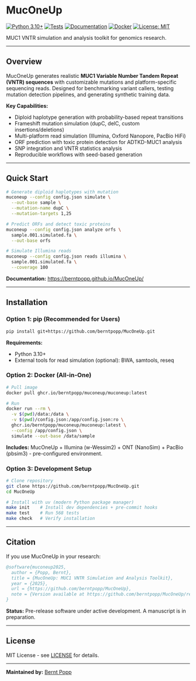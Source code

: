 # MucOneUp

[![Python 3.10+](https://img.shields.io/badge/python-3.10+-blue.svg)](https://www.python.org/downloads/)
[![Tests](https://github.com/berntpopp/MucOneUp/workflows/Test%20%26%20Quality/badge.svg)](https://github.com/berntpopp/MucOneUp/actions)
[![Documentation](https://img.shields.io/badge/docs-MkDocs%20Material-blue)](https://berntpopp.github.io/MucOneUp/)
[![Docker](https://img.shields.io/badge/docker-ghcr.io-blue.svg)](https://github.com/berntpopp/MucOneUp/pkgs/container/muconeup%2Fmuconeup)
[![License: MIT](https://img.shields.io/badge/License-MIT-yellow.svg)](https://opensource.org/licenses/MIT)

MUC1 VNTR simulation and analysis toolkit for genomics research.

---

## Overview

MucOneUp generates realistic **MUC1 Variable Number Tandem Repeat (VNTR) sequences** with customizable mutations and platform-specific sequencing reads. Designed for benchmarking variant callers, testing mutation detection pipelines, and generating synthetic training data.

**Key Capabilities:**

- Diploid haplotype generation with probability-based repeat transitions
- Frameshift mutation simulation (dupC, delC, custom insertions/deletions)
- Multi-platform read simulation (Illumina, Oxford Nanopore, PacBio HiFi)
- ORF prediction with toxic protein detection for ADTKD-MUC1 analysis
- SNP integration and VNTR statistics analysis
- Reproducible workflows with seed-based generation

---

## Quick Start

```bash
# Generate diploid haplotypes with mutation
muconeup --config config.json simulate \
  --out-base sample \
  --mutation-name dupC \
  --mutation-targets 1,25

# Predict ORFs and detect toxic proteins
muconeup --config config.json analyze orfs \
  sample.001.simulated.fa \
  --out-base orfs

# Simulate Illumina reads
muconeup --config config.json reads illumina \
  sample.001.simulated.fa \
  --coverage 100
```

**Documentation:** https://berntpopp.github.io/MucOneUp/

---

## Installation

### Option 1: pip (Recommended for Users)

```bash
pip install git+https://github.com/berntpopp/MucOneUp.git
```

**Requirements:**
- Python 3.10+
- External tools for read simulation (optional): BWA, samtools, reseq

### Option 2: Docker (All-in-One)

```bash
# Pull image
docker pull ghcr.io/berntpopp/muconeup/muconeup:latest

# Run
docker run --rm \
  -v $(pwd)/data:/data \
  -v $(pwd)/config.json:/app/config.json:ro \
  ghcr.io/berntpopp/muconeup/muconeup:latest \
  --config /app/config.json \
  simulate --out-base /data/sample
```

**Includes:** MucOneUp + Illumina (w-Wessim2) + ONT (NanoSim) + PacBio (pbsim3) - pre-configured environment.

### Option 3: Development Setup

```bash
# Clone repository
git clone https://github.com/berntpopp/MucOneUp.git
cd MucOneUp

# Install with uv (modern Python package manager)
make init    # Install dev dependencies + pre-commit hooks
make test    # Run 568 tests
make check   # Verify installation
```

---

## Citation

If you use MucOneUp in your research:

```bibtex
@software{muconeup2025,
  author = {Popp, Bernt},
  title = {MucOneUp: MUC1 VNTR Simulation and Analysis Toolkit},
  year = {2025},
  url = {https://github.com/berntpopp/MucOneUp},
  note = {Version available at https://github.com/berntpopp/MucOneUp/releases}
}
```

**Status:** Pre-release software under active development. A manuscript is in preparation.

---

## License

MIT License - see [LICENSE](LICENSE) for details.

---

**Maintained by:** [Bernt Popp](https://github.com/berntpopp)
